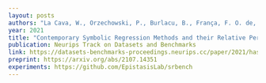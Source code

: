 ```yaml
---
layout: posts
authors: "La Cava, W., Orzechowski, P., Burlacu, B., França, F. O. de, Virgolin, M., Jin, Y., Kommenda, M., and Moore, J. H. "
year: 2021
title: "Contemporary Symbolic Regression Methods and their Relative Performance"
publication: Neurips Track on Datasets and Benchmarks
link: https://datasets-benchmarks-proceedings.neurips.cc/paper/2021/hash/c0c7c76d30bd3dcaefc96f40275bdc0a-Abstract-round1.html
preprint: https://arxiv.org/abs/2107.14351
experiments: https://github.com/EpistasisLab/srbench
---
```

